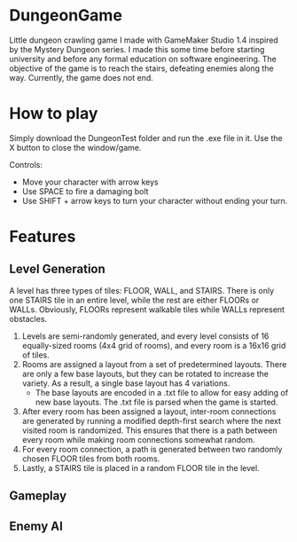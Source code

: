 # DungeonGame
Little dungeon crawling game I made with GameMaker Studio 1.4 inspired by the Mystery Dungeon series.
I made this some time before starting university and before any formal education on software engineering.
The objective of the game is to reach the stairs, defeating enemies along the way.
Currently, the game does not end.

# How to play
Simply download the DungeonTest folder and run the .exe file in it.
Use the X button to close the window/game.

Controls:
- Move your character with arrow keys
- Use SPACE to fire a damaging bolt
- Use SHIFT + arrow keys to turn your character without ending your turn.

# Features
## Level Generation
A level has three types of tiles: FLOOR, WALL, and STAIRS. There is only one STAIRS tile in an entire level, while the rest are either FLOORs or WALLs.
Obviously, FLOORs represent walkable tiles while WALLs represent obstacles.
1. Levels are semi-randomly generated, and every level consists of 16 equally-sized rooms (4x4 grid of rooms), and every room is a 16x16 grid of tiles.
2. Rooms are assigned a layout from a set of predetermined layouts. There are only a few base layouts, but they can be rotated to increase the variety. As a result, a single base layout has 4 variations.
   - The base layouts are encoded in a .txt file to allow for easy adding of new base layouts. The .txt file is parsed when the game is started.
4. After every room has been assigned a layout, inter-room connections are generated by running a modified depth-first search where the next visited room is randomized. This ensures that there is a path between every room while making room connections somewhat random.
5. For every room connection, a path is generated between two randomly chosen FLOOR tiles from both rooms.
6. Lastly, a STAIRS tile is placed in a random FLOOR tile in the level.
## Gameplay
## Enemy AI
